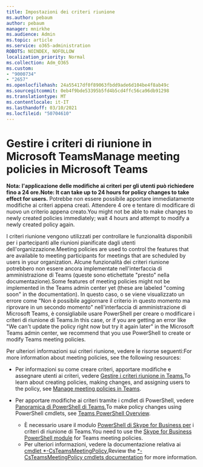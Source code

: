 ```yaml
---
title: Impostazioni dei criteri riunione
ms.author: pebaum
author: pebaum
manager: mnirkhe
ms.audience: Admin
ms.topic: article
ms.service: o365-administration
ROBOTS: NOINDEX, NOFOLLOW
localization_priority: Normal
ms.collection: Adm_O365
ms.custom:
- "9000734"
- "2657"
ms.openlocfilehash: 24a55417df0f89063fbdd9ade6d104be4f8ab49c
ms.sourcegitcommit: 0eb4f9bde53395b5fd4b5cd4ffc56ca96db91298
ms.translationtype: MT
ms.contentlocale: it-IT
ms.lasthandoff: 03/10/2021
ms.locfileid: "50704610"
---
```

# <a name="manage-meeting-policies-in-microsoft-teams"></a><span data-ttu-id="8dd33-102">Gestire i criteri di riunione in Microsoft Teams</span><span class="sxs-lookup"><span data-stu-id="8dd33-102">Manage meeting policies in Microsoft Teams</span></span>

<span data-ttu-id="8dd33-103">**Nota: l'applicazione delle modifiche ai criteri per gli utenti può richiedere fino a 24 ore.**</span><span class="sxs-lookup"><span data-stu-id="8dd33-103">**Note: It can take up to 24 hours for policy changes to take effect for users.**</span></span> <span data-ttu-id="8dd33-104">Potrebbe non essere possibile apportare immediatamente modifiche ai criteri appena creati. Attendere 4 ore e tentare di modificare di nuovo un criterio appena creato.</span><span class="sxs-lookup"><span data-stu-id="8dd33-104">You might not be able to make changes to newly created policies immediately; wait 4 hours and attempt to modify a newly created policy again.</span></span>

<span data-ttu-id="8dd33-105">I criteri riunione vengono utilizzati per controllare le funzionalità disponibili per i partecipanti alle riunioni pianificate dagli utenti dell'organizzazione.</span><span class="sxs-lookup"><span data-stu-id="8dd33-105">Meeting policies are used to control the features that are available to meeting participants for meetings that are scheduled by users in your organization.</span></span> <span data-ttu-id="8dd33-106">Alcune funzionalità dei criteri riunione potrebbero non essere ancora implementate nell'interfaccia di amministrazione di Teams (queste sono etichettate "presto" nella documentazione).</span><span class="sxs-lookup"><span data-stu-id="8dd33-106">Some features of meeting policies might not be implemented in the Teams admin center yet (these are labeled "coming soon" in the documentation).</span></span> <span data-ttu-id="8dd33-107">In questo caso, o se viene visualizzato un errore come "Non è possibile aggiornare il criterio in questo momento ma riprovare in un secondo momento" nell'interfaccia di amministrazione di Microsoft Teams, è consigliabile usare PowerShell per creare o modificare i criteri di riunione di Teams.</span><span class="sxs-lookup"><span data-stu-id="8dd33-107">In this case, or if you are getting an error like "We can't update the policy right now but try it again later" in the Microsoft Teams admin center, we recommend that you use PowerShell to create or modify Teams meeting policies.</span></span> 

<span data-ttu-id="8dd33-108">Per ulteriori informazioni sui criteri riunione, vedere le risorse seguenti:</span><span class="sxs-lookup"><span data-stu-id="8dd33-108">For more information about meeting policies, see the following resources:</span></span>

- <span data-ttu-id="8dd33-109">Per informazioni su come creare criteri, apportare modifiche e assegnare utenti ai criteri, vedere [Gestire i criteri riunione in Teams.](https://docs.microsoft.com/microsoftteams/meeting-policies-in-teams)</span><span class="sxs-lookup"><span data-stu-id="8dd33-109">To learn about creating policies, making changes, and assigning users to the policy, see [Manage meeting policies in Teams](https://docs.microsoft.com/microsoftteams/meeting-policies-in-teams).</span></span>

- <span data-ttu-id="8dd33-110">Per apportare modifiche ai criteri tramite i cmdlet di PowerShell, vedere [Panoramica di PowerShell di Teams.](https://docs.microsoft.com/microsoftteams/teams-powershell-overview)</span><span class="sxs-lookup"><span data-stu-id="8dd33-110">To make policy changes using PowerShell cmdlets, see [Teams PowerShell Overview](https://docs.microsoft.com/microsoftteams/teams-powershell-overview).</span></span> 
    - <span data-ttu-id="8dd33-111">È necessario usare il modulo [PowerShell di Skype for Business per](https://docs.microsoft.com/skypeforbusiness/set-up-your-computer-for-windows-powershell/download-and-install-the-skype-for-business-online-connector) i criteri di riunione di Teams.</span><span class="sxs-lookup"><span data-stu-id="8dd33-111">You need to use the [Skype for Business PowerShell module](https://docs.microsoft.com/skypeforbusiness/set-up-your-computer-for-windows-powershell/download-and-install-the-skype-for-business-online-connector) for Teams meeting policies.</span></span> 
    - <span data-ttu-id="8dd33-112">Per ulteriori informazioni, vedere la documentazione relativa ai [cmdlet \*-CsTeamsMeetingPolicy.](https://docs.microsoft.com/search/?search=CsTeamsMeetingPolicy&view=skype-ps)</span><span class="sxs-lookup"><span data-stu-id="8dd33-112">Review the [\*-CsTeamsMeetingPolicy cmdlets documentation](https://docs.microsoft.com/search/?search=CsTeamsMeetingPolicy&view=skype-ps) for more information.</span></span>

